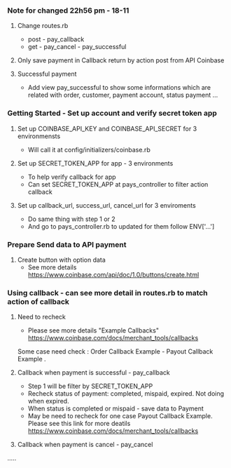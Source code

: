 ### Note for changed 22h56 pm - 18-11
1. Change routes.rb
	- post - pay_callback
	- get  - pay_cancel - pay_successful

2. Only save payment in Callback return by action post from API Coinbase	

3. Successful payment
	- Add view pay_successful to show some informations which are related with order, customer, payment account, status payment ...


### Getting Started - Set up account and verify secret token app

1. Set up COINBASE_API_KEY and COINBASE_API_SECRET for 3 environmensts
	- Will call it at config/initializers/coinbase.rb


2. Set up SECRET_TOKEN_APP for app - 3 environments
	- To help verify callback for app
	- Can set SECRET_TOKEN_APP at pays_controller to filter action callback


3. Set up callback_url, success_url, cancel_url for 3 enviroments
	- Do same thing with step 1 or 2
	- And go to pays_controller.rb to updated for them follow ENV['...']

### Prepare Send data to API payment

1. Create button with option data
	- See more details https://www.coinbase.com/api/doc/1.0/buttons/create.html

### Using callback - can see more detail in routes.rb to match action of callback

1. Need to recheck
	- Please see more details "Example Callbacks" https://www.coinbase.com/docs/merchant_tools/callbacks

	 Some case need check : Order Callback Example - Payout Callback Example . 

2. Callback when payment is successful - pay_callback
	- Step 1 will be filter by SECRET_TOKEN_APP
	- Recheck status of payment: completed, mispaid, expired. Not doing when expired.
	- When status is completed or mispaid - save data to Payment 
	- May be need to recheck for one case Payout Callback Example. Please see this link for more deatils https://www.coinbase.com/docs/merchant_tools/callbacks

3. Callback when payment is cancel - pay_cancel

.....

